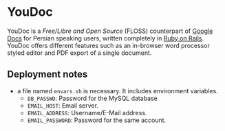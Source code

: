 # YouDoc 

YouDoc is a _Free/Libre and Open Source_ (FLOSS) counterpart of [Google Docs](https://docs.google.com) for Persian speaking users, written completely in [Ruby on Rails](https://rubyonrails.org). YouDoc offers different features such as an in-browser word processor styled editor and PDF export of a single document. 

## Deployment notes

* a file named `envars.sh` is necessary. It includes environment variables. 
    * `DB_PASSWD`: Password for the MySQL database
    * `EMAIL_HOST`: Email server.
    * `EMAIL_ADDRESS`: Username/E-Mail address. 
    * `EMAIL_PASSWORD`: Password for the same account. 
